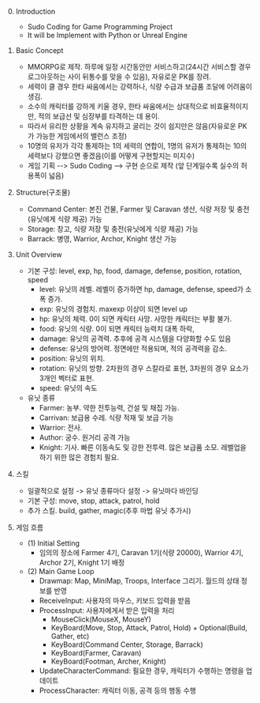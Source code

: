 0. Introduction
	- Sudo Coding for Game Programming Project
	- It will be Implement with Python or Unreal Engine

1. Basic Concept
	- MMORPG로 제작. 하루에 일정 시간동안만 서비스하고(24시간 서비스할 경우 로그아웃하는 사이 뒤통수를 맞을 수 있음), 자유로운 PK를 장려.
	- 세력이 클 경우 한타 싸움에서는 강력하나, 식량 수급과 보급품 조달에 어려움이 생김.
	- 소수의 캐릭터를 강하게 키울 경우, 한타 싸움에서는 상대적으로 비효율적이지만, 적의 보급선 및 심장부를 타격하는 데 용이.
	- 따라서 유리한 상황을 계속 유지하고 굴리는 것이 쉽지만은 않음(자유로운 PK가 가능한 게임에서의 밸런스 조정)
	- 10명의 유저가 각각 통제하는 1의 세력의 연합이, 1명의 유저가 통제하는 10의 세력보다 강했으면 좋겠음(이를 어떻게 구현할지는 미지수)
	- 게임 기획 --> Sudo Coding --> 구현 순으로 제작 (앞 단계일수록 실수의 허용폭이 넓음)

2. Structure(구조물)
	- Command Center: 본진 건물, Farmer 및 Caravan 생산, 식량 저장 및 충전(유닛에게 식량 제공) 가능
	- Storage: 창고, 식량 저장 및 충전(유닛에게 식량 제공) 가능
	- Barrack: 병영, Warrior, Archor, Knight 생산 가능
	
3. Unit Overview
	- 기본 구성: level, exp, hp, food, damage, defense, position, rotation, speed
		- level: 유닛의 레벨. 레벨이 증가하면 hp, damage, defense, speed가 소폭 증가.
		- exp: 유닛의 경험치. maxexp 이상이 되면 level up
		- hp: 유닛의 체력. 0이 되면 캐릭터 사망. 사망한 캐릭터는 부활 불가.
		- food: 유닛의 식량. 0이 되면 캐릭터 능력치 대폭 하락,
		- damage: 유닛의 공격력. 추후에 공격 시스템을 다양화할 수도 있음
		- defense: 유닛의 방어력. 정면에만 적용되며, 적의 공격력을 감소.
		- position: 유닛의 위치.
		- rotation: 유닛의 방향. 2차원의 경우 스칼라로 표현, 3차원의 경우 요소가 3개인 벡터로 표현.
		- speed: 유닛의 속도
	- 유닛 종류
		- Farmer: 농부. 약한 전투능력, 건설 및 채집 가능.
		- Carrivan: 보급용 수레. 식량 적재 및 보급 가능
		- Warrior: 전사.
		- Author: 궁수. 원거리 공격 가능
		- Knight: 기사. 빠른 이동속도 및 강한 전투력. 많은 보급품 소모. 레벨업을 하기 위한 많은 경험치 필요.

4. 스킬
	- 일괄적으로 설정 -> 유닛 종류마다 설정 -> 유닛마다 바인딩
	- 기본 구성: move, stop, attack, patrol, hold
	- 추가 스킬. build, gather, magic(추후 마법 유닛 추가시)


5. 게임 흐름
	- (1) Initial Setting
		- 임의의 장소에 Farmer 4기, Caravan 1기(식량 20000), Warrior 4기, Archor 2기, Knight 1기 배정
	- (2) Main Game Loop
		- Drawmap: Map, MiniMap, Troops, Interface 그리기. 월드의 상태 정보를 반영
		- ReceiveInput: 사용자의 마우스, 키보드 입력을 받음
		- ProcessInput: 사용자에게서 받은 입력을 처리
			- MouseClick(MouseX, MouseY)
			- KeyBoard(Move, Stop, Attack, Patrol, Hold) + Optional(Build, Gather, etc)
			- KeyBoard(Command Center, Storage, Barrack)
			- KeyBoard(Farmer, Caravan)
			- KeyBoard(Footman, Archer, Knight)
		- UpdateCharacterCommand: 필요한 경우, 캐릭터가 수행하는 명령을 업데이트
		- ProcessCharacter: 캐릭터 이동, 공격 등의 행동 수행
